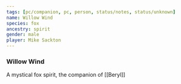 ```yaml
---
tags: [pc/companion, pc, person, status/notes, status/unknown]
name: Willow Wind
species: fox
ancestry: spirit
gender: male
player: Mike Sackton
---
```

### Willow Wind

A mystical fox spirit, the companion of [[Beryl]]